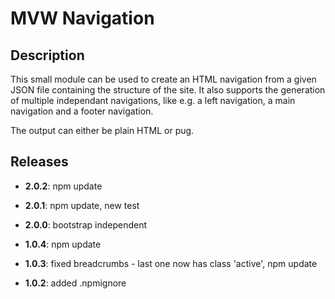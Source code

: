 # MVW Navigation
## Description
This small module can be used to create an HTML navigation from a given JSON file
containing the structure of the site. It also supports the generation of
multiple independant navigations, like e.g. a left navigation, a main navigation
and a footer navigation.

The output can either be plain HTML or pug.

## Releases
- **2.0.2**: npm update
- **2.0.1**: npm update, new test
- **2.0.0**: bootstrap independent

- **1.0.4**: npm update
- **1.0.3**: fixed breadcrumbs - last one now has class 'active', npm update
- **1.0.2**: added .npmignore
